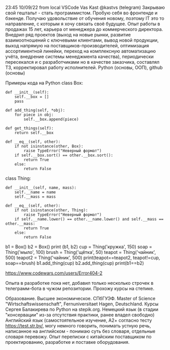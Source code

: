23:45 10/09/22 from local VSCode 
Vas Kast
@kastvs (telegram)
Закрываю свой гештальт - стать программистом. Пробую себя во фронтенде и бэкенде. Получаю удовольствие от обучения новому, поэтому IT это то направление, с которым я хочу связать своё будущее. Опыт работы в продажах 15 лет, карьера от менеджера до коммерческого директора. Внедрил ряд проектов (выход на новые рынки, развитие взаимоотношений с ключевыми клиентами, вывод новой продукции, выход напрямую на поставщиков-производителей, оптимизация ассортиментной линейки, переход на комплексную автоматизацию учёта, внедрение системы менеджмента качества), периодически пересекался и с разработчиками но в качестве заказчика, составлял ТЗ, корректировал работу исполнителей. 
Python (основы, ООП), github (основы)

Примеры кода на Python
class Box:

    def __init__(self):
        self.__box = []
        pass

    def add_thing(self, *obj):
        for piece in obj:
            self.__box.append(piece)

    def get_things(self):
        return self.__box

    def __eq__(self, other):
        if not isinstance(other, Box):
            raise TypeError("Неверный формат")
        if self.__box.sort() == other.__box.sort():
            return True
        else:
            return False


class Thing:

    def __init__(self, name, mass):
        self.__name = name
        self.__mass = mass

    def __eq__(self, other):
        if not isinstance(other, Thing):
            raise TypeError("Неверный формат")
        if self.__name.lower() == other.__name.lower() and self.__mass == other.__mass:
            return True
        else:
            return False

b1 = Box()
b2 = Box()
print (b1, b2)
cup = Thing('кружка', 150)
soap = Thing('мыло', 100)
brush = Thing('щётка', 50)
teapot = Thing('чайник', 500)
teapot2 = Thing('чайник', 500)
print(teapot==teapot2, teapot!=cup, soap==brush)
b1.add_thing(cup)
b2.add_thing(cup)
print(b1==b2)

https://www.codewars.com/users/Error404-2

Опыта в разработке пока нет, добавил только несколько строчек в телеграмм-бота в чужом репозитории. Прохожу курсы на степике. 

Образование. Высшее экономическое. СПбГУЭФ. Master of Science "Wirtschaftswissenschaft", Fernuniversitaet Hagen, Deutschland. Курсы Сергея Балакирева по Python на stepik.org. 
Немецкий язык (в стадии "консервации" из-за отсутствия практики, ранее владел свободно) 
Английский язык (самостоятельное изучение, А2+ согласно тесту https://test.str.by/, могу немного говорить, понимать устную речь, написанное на английском - понимаю суть без словаря, отдельные словаря перевожу. Опыт переписки с китайским поставщиком по проектированию, разработке и поставке оборудования.
